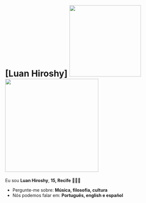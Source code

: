 # [Luan Hiroshy] <img src="https://karastone.files.wordpress.com/2014/12/pixel-lotus-for-skye.gif" width="230px"> <img src="https://www.themarysue.com/wp-content/uploads/2015/08/beyonce-water.gif" width="300px">


Eu sou <strong>Luan Hiroshy</strong>, <strong>15, Recife</strong> 👨🏻‍💻 

-  Pergunte-me sobre: <strong>Música, filosofia, cultura</strong>
-  Nós podemos falar em: <strong>Português, english e español </strong>
